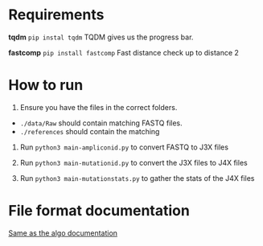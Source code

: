 # Requirements
**tqdm**
`pip instal tqdm`
TQDM gives us the progress bar.

**fastcomp**
`pip install fastcomp`
Fast distance check up to distance 2

# How to run

1. Ensure you have the files in the correct folders.
  - `./data/Raw` should contain matching FASTQ files. 
  - `./references` should contain the matching 
  
1. Run `python3 main-ampliconid.py` to convert FASTQ to J3X files

1. Run `python3 main-mutationid.py` to convert the J3X files to J4X files

1. Run `python3 main-mutationstats.py` to gather the stats of the J4X files

# File format documentation

[Same as the algo documentation](https://docs.google.com/document/d/1_uWV8ExxDhpnAHwQIGdE2CcQR7scXawhVlBf9aegF8Q/edit?usp=sharing)
